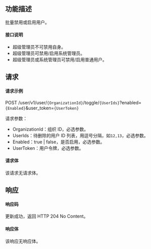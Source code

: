 ## 功能描述

批量禁用或启用用户。

#### 接口说明

- 超级管理员不可禁用自身。
- 超级管理员可禁用/启用系统管理员。
- 超级管理员或系统管理员可禁用/启用普通用户。

## 请求

#### 请求示例

POST /user/v1/user/`{OrganizationId}`/toggle/`{UserIds}`?enabled=`{Enabled}`&user_token=`{UserToken}`

请求参数：
  - OrganizationId：组织 ID，必选参数。
  - UserIds：待删除的用户 ID 列表，用逗号分隔，如`12,13`，必选参数。
  - Enabled：true | false，是否启用，必选参数。
  - UserToken：用户令牌，必选参数。
#### 请求体

该请求无请求体。

## 响应

#### 响应码

更新成功，返回 HTTP 204 No Content。

#### 响应体

该响应无响应体。
